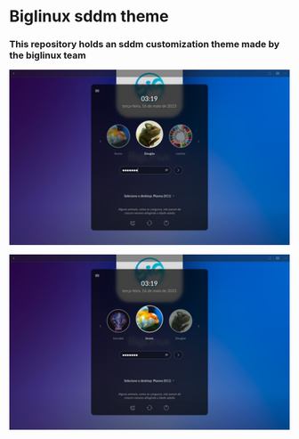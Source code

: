 # Biglinux sddm theme

### This repository holds an sddm customization theme made by the biglinux team

![first screenshot](Screenshots/1.jpeg)

![second screenshot](Screenshots/2.jpeg)
